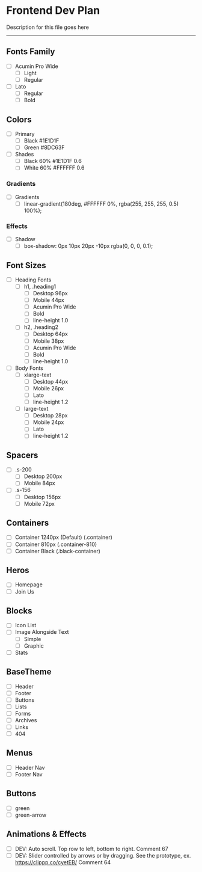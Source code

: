 # Frontend Dev Plan

Description for this file goes here

-------------------------------------------------------

## Fonts Family

* [ ] Acumin Pro Wide
  * [ ] Light
  * [ ] Regular
* [ ] Lato
  * [ ] Regular
  * [ ] Bold

## Colors

* [ ] Primary
  * [ ] Black #1E1D1F
  * [ ] Green #8DC63F

* [ ] Shades
  * [ ] Black 60% #1E1D1F 0.6
  * [ ] White 60% #FFFFFF 0.6

### Gradients

* [ ] Gradients
  * [ ] linear-gradient(180deg, #FFFFFF 0%, rgba(255, 255, 255, 0.5) 100%);

### Effects

* [ ] Shadow
  * [ ] box-shadow: 0px 10px 20px -10px rgba(0, 0, 0, 0.1);

## Font Sizes

* [ ] Heading Fonts
  * [ ] h1, .heading1
    * [ ] Desktop 96px
    * [ ] Mobile  44px
    * [ ] Acumin Pro Wide
    * [ ] Bold
    * [ ] line-height 1.0
  * [ ] h2, .heading2
    * [ ] Desktop 64px
    * [ ] Mobile  38px
    * [ ] Acumin Pro Wide
    * [ ] Bold
    * [ ] line-height 1.0

* [ ] Body Fonts
  * [ ] xlarge-text
    * [ ] Desktop    44px
    * [ ] Mobile     26px
    * [ ] Lato
    * [ ] line-height 1.2
  * [ ] large-text
    * [ ] Desktop    28px
    * [ ] Mobile     24px
    * [ ] Lato
    * [ ] line-height 1.2

## Spacers

* [ ] .s-200
  * [ ] Desktop 200px
  * [ ] Mobile  84px
* [ ] .s-156
  * [ ] Desktop 156px
  * [ ] Mobile  72px

## Containers

* [ ] Container 1240px (Default)          (.container)
* [ ] Container 810px                     (.container-810)
* [ ] Container Black                     (.black-container)

## Heros

* [ ] Homepage
* [ ] Join Us

## Blocks

* [ ] Icon List
* [ ] Image Alongside Text
  * [ ] Simple
  * [ ] Graphic
* [ ] Stats

## BaseTheme

* [ ] Header
* [ ] Footer
* [ ] Buttons
* [ ] Lists
* [ ] Forms
* [ ] Archives
* [ ] Links
* [ ] 404

## Menus

* [ ] Header Nav
* [ ] Footer Nav

## Buttons

* [ ] green
* [ ] green-arrow

## Animations & Effects

* [ ] DEV: Auto scroll. Top row to left, bottom to right.  Comment 67
* [ ] DEV: Slider controlled by arrows or by dragging. See the prototype, ex. https://clippp.co/cyetEB/ Comment 64
